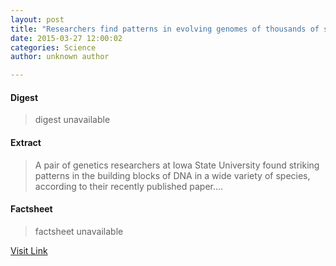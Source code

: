 ```yaml
---
layout: post
title: "Researchers find patterns in evolving genomes of thousands of species"
date: 2015-03-27 12:00:02
categories: Science
author: unknown author

---
```



#### Digest
>digest unavailable

#### Extract
>A pair of genetics researchers at Iowa State University found striking patterns in the building blocks of DNA in a wide variety of species, according to their recently published paper....

#### Factsheet
>factsheet unavailable

[Visit Link](http://phys.org/news346660130.html)


